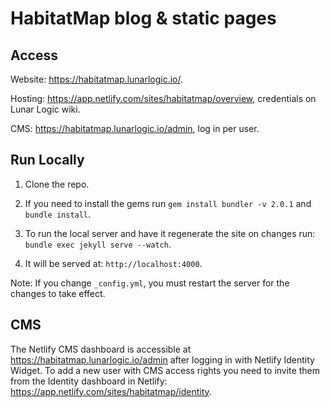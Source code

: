 # HabitatMap blog & static pages

## Access

Website: https://habitatmap.lunarlogic.io/.

Hosting: https://app.netlify.com/sites/habitatmap/overview, credentials on Lunar Logic wiki.

CMS: https://habitatmap.lunarlogic.io/admin, log in per user.

## Run Locally

1. Clone the repo.

2. If you need to install the gems run `gem install bundler -v 2.0.1` and `bundle install`.

3. To run the local server and have it regenerate the site on changes run: `bundle exec jekyll serve --watch`.

4. It will be served at: `http://localhost:4000`.

Note: If you change `_config.yml`, you must restart the server for the changes to take effect.

## CMS

The Netlify CMS dashboard is accessible at https://habitatmap.lunarlogic.io/admin after logging in with Netlify Identity Widget.
To add a new user with CMS access rights you need to invite them from the Identity dashboard in Netlify: https://app.netlify.com/sites/habitatmap/identity.
